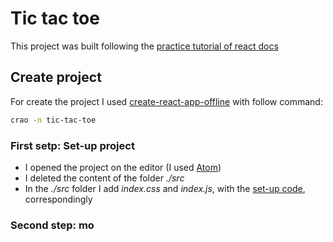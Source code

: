 # Tic tac toe

This project was built following the [practice tutorial of react docs](https://reactjs.org/tutorial/tutorial.html)

## Create project

For create the project I used [create-react-app-offline](https://github.com/Baronsindo/create-react-app-offline) with follow command:

```sh
crao -n tic-tac-toe
```

### First setp: Set-up project

- I opened the project on the editor (I used [Atom](atom.io))
- I deleted the content of the folder _./src_
- In the _./src_ folder I add _index.css_ and _index.js_, with the [set-up code](https://codepen.io/gaearon/pen/oWWQNa?editors=0100), correspondingly

### Second step: mo
